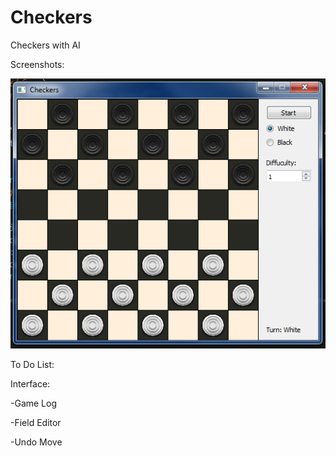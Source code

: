 # Checkers
Checkers with AI

Screenshots:

![Alt text](/screenshot.png?raw=true "Checkers screenshot")

To Do List:


Interface:

-Game Log

-Field Editor

-Undo Move

